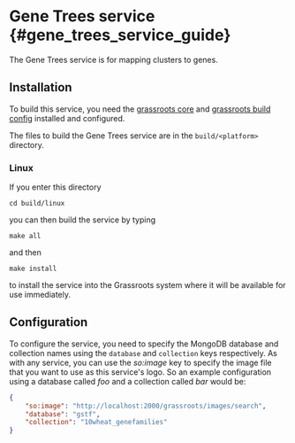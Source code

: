 ﻿# Gene Trees service {#gene_trees_service_guide}

The Gene Trees service is for mapping clusters to genes.

## Installation

To build this service, you need the [grassroots core](https://github.com/TGAC/grassroots-core) and 
[grassroots build config](https://github.com/TGAC/grassroots-build-config) installed and configured.

The files to build the Gene Trees service are in the ```build/<platform>``` directory. 

### Linux

If you enter this directory 

```
cd build/linux
```

you can then build the service by typing

```
make all
```

and then 

```
make install
```

to install the service into the Grassroots system where it will be available for use immediately.

## Configuration

To configure the service, you need to specify the MongoDB database and collection names using the ```database```
and ```collection``` keys respectively. As with any service, you can use the *so:image* key to specify the image
file that you want to use as this service's logo. So an example configuration using a database called *foo* and 
a collection called *bar* would be:

~~~json
{
	"so:image": "http://localhost:2000/grassroots/images/search",
	"database": "gstf",
	"collection": "10wheat_genefamilies"
}
~~~
